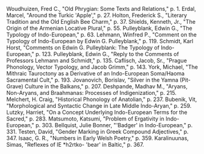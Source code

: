 Woudhuizen, Fred C., "Old Phrygian: Some Texts and Relations," p. 1.
Erdal, Marcel, "Around the Turkic 'Apple'," p. 27.
Holton, Frederick S., "Literary Tradition and the Old English Bee Charm," p. 37.
Shields, Kenneth, Jr., "The Origin of the Armenian Locative Plural," p. 55.
Pulleyblank, Edwin G., "The Typology of Indo-European," p. 63.
Lehmann, Winfred P., "Comment on the Typology of Indo-European by Edwin G. Pulleyblank," p. 119.
Schmidt, Karl Horst, "Comments on Edwin G. Pulleyblank: The Typology of Indo-European," p. 123.
Pulleyblank, Edwin G., "Reply to the Comments of Professors Lehmann and Schmidt," p. 135.
Caflisch, Jacob, Sr., "Prague Phonology, Vector Typology, and Jacob Grimm," p. 143.
York, Michael, "The Mithraic Tauroctony as a Derivative of an Indo-European Soma/Haoma Sacramental Cult," p. 193.
Jovanovich, Borislav, "Silver in the Yamna (Pit-Grave) Culture in the Balkans," p. 207.
Deshpande, Madhav M., "Aryans, Non-Aryans, and Braahmanas: Processes of Indigenization," p. 215.
Melchert, H. Craig, "Historical Phonology of Anatolian," p. 237.
Bubenik, Vit, "Morphological and Syntactic Change in Late Middle Indo-Aryan," p. 259.
Lutzky, Harriet, "On a Concept Underlying Indo-European Terms for the Sacred," p. 283.
Matsumoto, Katsumi, "Problem of Ergativity in Indo-European," p. 303.
Bellquist, Julie Bonner, "'Badger' in Indo-European," p. 331.
Testen, David, "Gender Marking in Greek Compound Adjectives," p. 347.
Isaac, G. R., "Numbers in Early Welsh Poetry," p. 359.
Karalinuunas, Simas, "Reflexes of IE *h2rtko- 'bear' in Baltic," p. 367.
